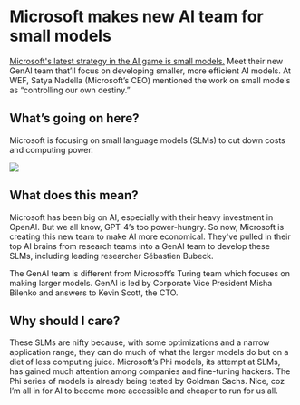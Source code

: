 # Microsoft makes new AI team for small models

[Microsoft's latest strategy in the AI game is small models.](https://www.theinformation.com/articles/microsoft-forms-team-to-make-cheaper-generative-ai?utm_source=bensbites\&utm_medium=referral\&utm_campaign=microsoft-makes-new-ai-team-for-small-models) Meet their new GenAI team that’ll focus on developing smaller, more efficient AI models. At WEF, Satya Nadella (Microsoft’s CEO) mentioned the work on small models as “controlling our own destiny.”

## What’s going on here?

Microsoft is focusing on small language models (SLMs) to cut down costs and computing power.

![](https://media.beehiiv.com/cdn-cgi/image/fit=scale-down,format=auto,onerror=redirect,quality=80/uploads/asset/file/f8223192-267b-4812-a73f-0149da4a7c5c/image.png?t=1706092502)

## What does this mean?

Microsoft has been big on AI, especially with their heavy investment in OpenAI. But we all know, GPT-4’s too power-hungry. So now, Microsoft is creating this new team to make AI more economical. They've pulled in their top AI brains from research teams into a GenAI team to develop these SLMs, including leading researcher Sébastien Bubeck.

The GenAI team is different from Microsoft’s Turing team which focuses on making larger models. GenAI is led by Corporate Vice President Misha Bilenko and answers to Kevin Scott, the CTO.

## Why should I care?

These SLMs are nifty because, with some optimizations and a narrow application range, they can do much of what the larger models do but on a diet of less computing juice. Microsoft’s Phi models, its attempt at SLMs, has gained much attention among companies and fine-tuning hackers. The Phi series of models is already being tested by Goldman Sachs. Nice, coz I’m all in for AI to become more accessible and cheaper to run for us all.
